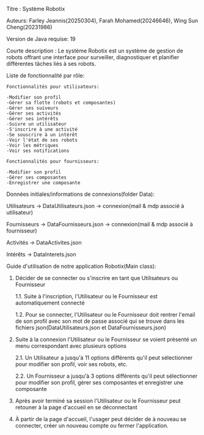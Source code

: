 Titre : Système Robotix

Auteurs: Farley Jeannis(20250304), Farah Mohamed(20246646), Wing Sun Cheng(20231986)

Version de Java requise: 19

Courte description : 
  Le système Robotix est un système de gestion de robots offrant une interface pour surveiller, diagnostiquer et planifier différentes tâches liés à ses robots.
  
Liste de fonctionnalité par rôle:

    Fonctionnalités pour utilisateurs:
  
    -Modifier son profil
    -Gérer sa flotte (robots et composantes) 
    -Gérer ses suiveurs 
    -Gérer ses activités
    -Gérer ses intérêts 
    -Suivre un utilisateur 
    -S'inscrire à une activité 
    -Se souscrire à un intérêt 
    -Voir l'état de ses robots 
    -Voir les métriques 
    -Voir ses notifications
    
    Fonctionnalités pour fournisseurs:
  
    -Modifier son profil 
    -Gérer ses composantes 
    -Enregistrer une composante 

Données initiales/informations de connexions(folder Data):

  Utilisateurs -> DataUtilisateurs.json -> connexion(mail & mdp associé à utilisateur)
  
  Fournisseurs -> DataFournisseurs.json -> connexion(mail & mdp associé à fournisseur)
  
  Activités    -> DataActivites.json
  
  Intérêts     -> DataInterets.json
  



Guide d'utilisation de notre application Robotix(Main class):

  1. Décider de se connecter ou s'inscrire en tant que Utilisateurs ou Fournisseur

      1.1. Suite à l'inscription, l'Utilisateur ou le Fournisseur est automatiquement connecté
  
      1.2. Pour se connecter, l'Utilisateur ou le Fournisseur doit rentrer l'email de son profil avec son mot de passe associé qui se trouve dans les fichiers json(DataUtilisateurs.json et DataFournisseurs.json)

3. Suite à la connexion l'Utilisateur ou le Fournisseur se voient présenté un menu correspondant avec plusieurs options
   
      2.1. Un Utilisateur a jusqu'à 11 options différents qu'il peut sélectionner pour modifier son profil, voir ses robots, etc.
   
      2.2. Un Fournisseur a jusqu'à 3 options différents qu'il peut sélectionner pour modifier son profil, gérer ses composantes et enregistrer une composante

5. Après avoir terminé sa session l'Utilisateur ou le Fournisseur peut retouner à la page d'accueil en se déconnectant
6. À partir de la page d'accueil, l'usager peut décider de à nouveau se connecter, créer un nouveau compte ou fermer l'application.
